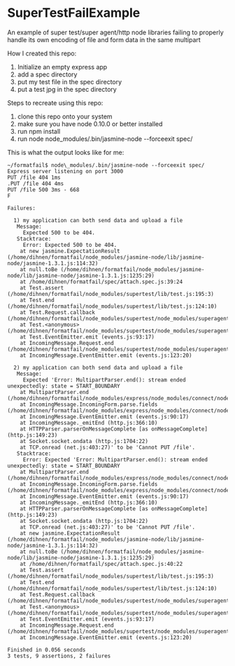 SuperTestFailExample
====================

An example of super test/super agent/http node libraries failing to properly handle its own encoding of file and form data in the same multipart

How I created this repo:

1. Initialize an empty express app
1. add a spec directory
1. put my test file in the spec directory
1. put a test jpg in the spec directory

Steps to recreate using this repo:

1. clone this repo onto your system
1. make sure you have node 0.10.0 or better installed
1. run npm install
1. run node node\_modules/.bin/jasmine-node --forceexit spec/

This is what the output looks like for me:

	~/formatfail$ node\_modules/.bin/jasmine-node --forceexit spec/
	Express server listening on port 3000
	PUT /file 404 1ms
	.PUT /file 404 4ms
	PUT /file 500 3ms - 668
	F
	 
	Failures:
	
	  1) my application can both send data and upload a file
	   Message:
	     Expected 500 to be 404.
	   Stacktrace:
	     Error: Expected 500 to be 404.
	    at new jasmine.ExpectationResult (/home/dihnen/formatfail/node_modules/jasmine-node/lib/jasmine-node/jasmine-1.3.1.js:114:32)
	    at null.toBe (/home/dihnen/formatfail/node_modules/jasmine-node/lib/jasmine-node/jasmine-1.3.1.js:1235:29)
	    at /home/dihnen/formatfail/spec/attach.spec.js:39:24
	    at Test.assert (/home/dihnen/formatfail/node_modules/supertest/lib/test.js:195:3)
	    at Test.end (/home/dihnen/formatfail/node_modules/supertest/lib/test.js:124:10)
	    at Test.Request.callback (/home/dihnen/formatfail/node_modules/supertest/node_modules/superagent/lib/node/index.js:575:3)
	    at Test.<anonymous> (/home/dihnen/formatfail/node_modules/supertest/node_modules/superagent/lib/node/index.js:133:10)
	    at Test.EventEmitter.emit (events.js:93:17)
	    at IncomingMessage.Request.end (/home/dihnen/formatfail/node_modules/supertest/node_modules/superagent/lib/node/index.js:704:12)
	    at IncomingMessage.EventEmitter.emit (events.js:123:20)
	
	  2) my application can both send data and upload a file
	   Message:
	     Expected 'Error: MultipartParser.end(): stream ended unexpectedly: state = START_BOUNDARY
	    at MultipartParser.end (/home/dihnen/formatfail/node_modules/express/node_modules/connect/node_modules/formidable/lib/multipart_parser.js:306:12)
	    at IncomingMessage.IncomingForm.parse.fields (/home/dihnen/formatfail/node_modules/express/node_modules/connect/node_modules/formidable/lib/incoming_form.js:102:30)
	    at IncomingMessage.EventEmitter.emit (events.js:90:17)
	    at IncomingMessage._emitEnd (http.js:366:10)
	    at HTTPParser.parserOnMessageComplete [as onMessageComplete] (http.js:149:23)
	    at Socket.socket.ondata (http.js:1704:22)
	    at TCP.onread (net.js:403:27)' to be 'Cannot PUT /file'.
	   Stacktrace:
	     Error: Expected 'Error: MultipartParser.end(): stream ended unexpectedly: state = START_BOUNDARY
	    at MultipartParser.end (/home/dihnen/formatfail/node_modules/express/node_modules/connect/node_modules/formidable/lib/multipart_parser.js:306:12)
	    at IncomingMessage.IncomingForm.parse.fields (/home/dihnen/formatfail/node_modules/express/node_modules/connect/node_modules/formidable/lib/incoming_form.js:102:30)
	    at IncomingMessage.EventEmitter.emit (events.js:90:17)
	    at IncomingMessage._emitEnd (http.js:366:10)
	    at HTTPParser.parserOnMessageComplete [as onMessageComplete] (http.js:149:23)
	    at Socket.socket.ondata (http.js:1704:22)
	    at TCP.onread (net.js:403:27)' to be 'Cannot PUT /file'.
	    at new jasmine.ExpectationResult (/home/dihnen/formatfail/node_modules/jasmine-node/lib/jasmine-node/jasmine-1.3.1.js:114:32)
	    at null.toBe (/home/dihnen/formatfail/node_modules/jasmine-node/lib/jasmine-node/jasmine-1.3.1.js:1235:29)
	    at /home/dihnen/formatfail/spec/attach.spec.js:40:22
	    at Test.assert (/home/dihnen/formatfail/node_modules/supertest/lib/test.js:195:3)
	    at Test.end (/home/dihnen/formatfail/node_modules/supertest/lib/test.js:124:10)
	    at Test.Request.callback (/home/dihnen/formatfail/node_modules/supertest/node_modules/superagent/lib/node/index.js:575:3)
	    at Test.<anonymous> (/home/dihnen/formatfail/node_modules/supertest/node_modules/superagent/lib/node/index.js:133:10)
	    at Test.EventEmitter.emit (events.js:93:17)
	    at IncomingMessage.Request.end (/home/dihnen/formatfail/node_modules/supertest/node_modules/superagent/lib/node/index.js:704:12)
	    at IncomingMessage.EventEmitter.emit (events.js:123:20)
	
	Finished in 0.056 seconds
	3 tests, 9 assertions, 2 failures
	
	
	
